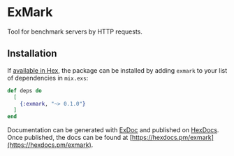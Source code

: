 # ExMark

Tool for benchmark servers by HTTP requests.

## Installation

If [available in Hex](https://hex.pm/docs/publish), the package can be installed
by adding `exmark` to your list of dependencies in `mix.exs`:

```elixir
def deps do
  [
    {:exmark, "~> 0.1.0"}
  ]
end
```

Documentation can be generated with [ExDoc](https://github.com/elixir-lang/ex_doc)
and published on [HexDocs](https://hexdocs.pm). Once published, the docs can
be found at [https://hexdocs.pm/exmark](https://hexdocs.pm/exmark).

